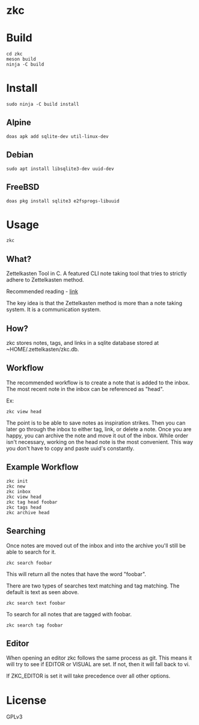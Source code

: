 # zkc

# Build

    cd zkc
    meson build
    ninja -C build

# Install

    sudo ninja -C build install

## Alpine

    doas apk add sqlite-dev util-linux-dev

## Debian

    sudo apt install libsqlite3-dev uuid-dev

## FreeBSD

    doas pkg install sqlite3 e2fsprogs-libuuid

# Usage

    zkc

## What?

Zettelkasten Tool in C. A featured CLI note taking tool that tries to strictly adhere to Zettelkasten method.

Recommended reading - [link](https://luhmann.surge.sh/communicating-with-slip-boxes)

The key idea is that the Zettelkasten method is more than a note taking system. It is a communication system.

## How?

zkc stores notes, tags, and links in a sqlite database stored at ~HOME/.zettelkasten/zkc.db.

## Workflow

The recommended workflow is to create a note that is added to the inbox. The most recent note
in the inbox can be referenced as "head".

Ex:

    zkc view head

The point is to be able to save notes as inspiration strikes. Then you can later go through
the inbox to either tag, link, or delete a note. Once you are happy, you can archive the note
and move it out of the inbox. While order isn't necessary, working on the head note is the
most convenient. This way you don't have to copy and paste uuid's constantly.

## Example Workflow

    zkc init
    zkc new
    zkc inbox
    zkc view head
    zkc tag head foobar
    zkc tags head
    zkc archive head

## Searching

Once notes are moved out of the inbox and into the archive you'll still be able to search for it.

    zkc search foobar

This will return all the notes that have the word "foobar".

There are two types of searches text matching and tag matching. The default is text as seen above.

    zkc search text foobar

To search for all notes that are tagged with foobar.

    zkc search tag foobar

## Editor

When opening an editor zkc follows the same process as git. This means it will try to see if
EDITOR or VISUAL are set. If not, then it will fall back to vi.

If ZKC_EDITOR is set it will take precedence over all other options.

# License

GPLv3